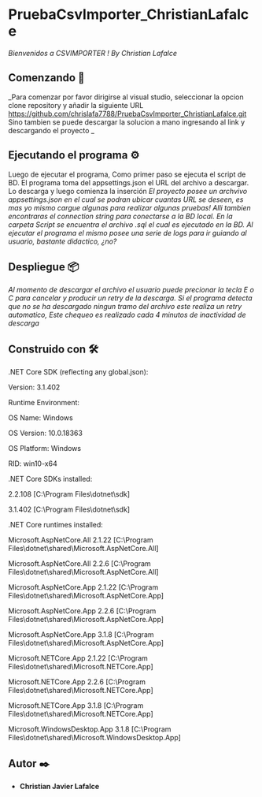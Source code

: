 # PruebaCsvImporter_ChristianLafalce

_Bienvenidos a CSVIMPORTER ! By Christian Lafalce_

## Comenzando 🚀

_Para comenzar por favor dirigirse al visual studio, seleccionar la opcion clone repository y añadir la siguiente URL  https://github.com/chrislafa7788/PruebaCsvImporter_ChristianLafalce.git 
Sino tambien se puede descargar la solucion a mano ingresando al link y descargando el proyecto _

## Ejecutando el programa ⚙️

Luego de ejecutar el programa, Como primer paso se ejecuta el script de BD. El programa toma del appsettings.json el URL del archivo a descargar. Lo descarga y luego comienza la inserción 
_El proyecto posee un archvivo appsettings.json en el cual se podran ubicar cuantas URL se deseen, es mas yo mismo cargue algunas para realizar algunas pruebas!_
_Alli tambien encontraras el connection string para conectarse a la BD local._
_En la carpeta Script se encuentra el archivo .sql el cual es ejecutado en la BD._
_Al ejecutar el programa el mismo posee una serie de logs para ir guiando al usuario, bastante didactico, ¿no?_


## Despliegue 📦

_Al momento de descargar el archivo el usuario puede precionar la tecla E o C para cancelar y producir un retry de la descarga. Si el programa detecta que no se ha descargado ningun tramo del archivo este realiza un retry automatico, Este chequeo es realizado cada 4 minutos de inactividad de descarga_


## Construido con 🛠️

.NET Core SDK (reflecting any global.json):

Version:   3.1.402

Runtime Environment:

OS Name:     Windows

OS Version:  10.0.18363

OS Platform: Windows

RID:         win10-x64



.NET Core SDKs installed:

  2.2.108 [C:\Program Files\dotnet\sdk]

  3.1.402 [C:\Program Files\dotnet\sdk]

 

.NET Core runtimes installed:

  Microsoft.AspNetCore.All 2.1.22 [C:\Program Files\dotnet\shared\Microsoft.AspNetCore.All]

  Microsoft.AspNetCore.All 2.2.6 [C:\Program Files\dotnet\shared\Microsoft.AspNetCore.All]

  Microsoft.AspNetCore.App 2.1.22 [C:\Program Files\dotnet\shared\Microsoft.AspNetCore.App]

  Microsoft.AspNetCore.App 2.2.6 [C:\Program Files\dotnet\shared\Microsoft.AspNetCore.App]

  Microsoft.AspNetCore.App 3.1.8 [C:\Program Files\dotnet\shared\Microsoft.AspNetCore.App]

  Microsoft.NETCore.App 2.1.22 [C:\Program Files\dotnet\shared\Microsoft.NETCore.App]

  Microsoft.NETCore.App 2.2.6 [C:\Program Files\dotnet\shared\Microsoft.NETCore.App]

  Microsoft.NETCore.App 3.1.8 [C:\Program Files\dotnet\shared\Microsoft.NETCore.App]

  Microsoft.WindowsDesktop.App 3.1.8 [C:\Program Files\dotnet\shared\Microsoft.WindowsDesktop.App]



## Autor ✒️

* **Christian Javier Lafalce** 





